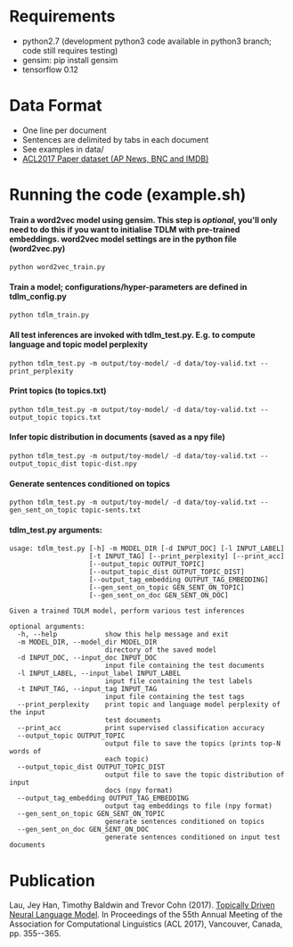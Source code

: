 # Requirements
- python2.7 (development python3 code available in python3 branch; code still requires testing)
- gensim: pip install gensim
- tensorflow 0.12

# Data Format
- One line per document
- Sentences are delimited by tabs in each document
- See examples in data/
- [ACL2017 Paper dataset (AP News, BNC and IMDB)](https://ibm.box.com/s/ls61p8ovc1y87w45oa02zink2zl7l6z4)

# Running the code (example.sh)

#### Train a word2vec model using gensim. This step is *optional*, you'll only need to do this if you want to initialise TDLM with pre-trained embeddings. word2vec model settings are in the python file (word2vec.py)

`python word2vec_train.py`

#### Train a model; configurations/hyper-parameters are defined in tdlm_config.py

`python tdlm_train.py`

#### All test inferences are invoked with tdlm_test.py. E.g. to compute language and topic model perplexity

`python tdlm_test.py -m output/toy-model/ -d data/toy-valid.txt --print_perplexity`

#### Print topics (to topics.txt)

`python tdlm_test.py -m output/toy-model/ -d data/toy-valid.txt --output_topic topics.txt`

#### Infer topic distribution in documents (saved as a npy file)

`python tdlm_test.py -m output/toy-model/ -d data/toy-valid.txt --output_topic_dist topic-dist.npy`

#### Generate sentences conditioned on topics

`python tdlm_test.py -m output/toy-model/ -d data/toy-valid.txt --gen_sent_on_topic topic-sents.txt`

#### tdlm_test.py arguments:

```
usage: tdlm_test.py [-h] -m MODEL_DIR [-d INPUT_DOC] [-l INPUT_LABEL]
                    [-t INPUT_TAG] [--print_perplexity] [--print_acc]
                    [--output_topic OUTPUT_TOPIC]
                    [--output_topic_dist OUTPUT_TOPIC_DIST]
                    [--output_tag_embedding OUTPUT_TAG_EMBEDDING]
                    [--gen_sent_on_topic GEN_SENT_ON_TOPIC]
                    [--gen_sent_on_doc GEN_SENT_ON_DOC]

Given a trained TDLM model, perform various test inferences

optional arguments:
  -h, --help            show this help message and exit
  -m MODEL_DIR, --model_dir MODEL_DIR
                        directory of the saved model
  -d INPUT_DOC, --input_doc INPUT_DOC
                        input file containing the test documents
  -l INPUT_LABEL, --input_label INPUT_LABEL
                        input file containing the test labels
  -t INPUT_TAG, --input_tag INPUT_TAG
                        input file containing the test tags
  --print_perplexity    print topic and language model perplexity of the input
                        test documents
  --print_acc           print supervised classification accuracy
  --output_topic OUTPUT_TOPIC
                        output file to save the topics (prints top-N words of
                        each topic)
  --output_topic_dist OUTPUT_TOPIC_DIST
                        output file to save the topic distribution of input
                        docs (npy format)
  --output_tag_embedding OUTPUT_TAG_EMBEDDING
                        output tag embeddings to file (npy format)
  --gen_sent_on_topic GEN_SENT_ON_TOPIC
                        generate sentences conditioned on topics
  --gen_sent_on_doc GEN_SENT_ON_DOC
                        generate sentences conditioned on input test documents
```

# Publication

Lau, Jey Han, Timothy Baldwin and Trevor Cohn (2017). [Topically Driven Neural Language Model](http://aclweb.org/anthology/P/P17/P17-1033.pdf). In Proceedings of the 55th Annual Meeting of the Association for Computational Linguistics (ACL 2017), Vancouver, Canada, pp. 355--365.
